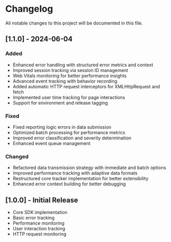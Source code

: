 # Changelog

All notable changes to this project will be documented in this file.

## [1.1.0] - 2024-06-04

### Added

- Enhanced error handling with structured error metrics and context
- Improved session tracking via session ID management
- Web Vitals monitoring for better performance insights
- Advanced event tracking with behavior recording
- Added automatic HTTP request interceptors for XMLHttpRequest and fetch
- Implemented user time tracking for page interactions
- Support for environment and release tagging

### Fixed

- Fixed reporting logic errors in data submission
- Optimized batch processing for performance metrics
- Improved error classification and severity determination
- Enhanced event queue management

### Changed

- Refactored data transmission strategy with immediate and batch options
- Improved performance tracking with adaptive data formats
- Restructured core tracker implementation for better extensibility
- Enhanced error context building for better debugging

## [1.0.0] - Initial Release

- Core SDK implementation
- Basic error tracking
- Performance monitoring
- User interaction tracking
- HTTP request monitoring

